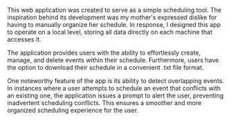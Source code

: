 This web application was created to serve as a simple scheduling tool. The inspiration behind its development was my mother's expressed dislike for having to manually organize her schedule. In response, I designed this app to operate on a local level, storing all data directly on each machine that accesses it.

The application provides users with the ability to effortlessly create, manage, and delete events within their schedule. Furthermore, users have the option to download their schedule in a convenient .txt file format.

One noteworthy feature of the app is its ability to detect overlapping events. In instances where a user attempts to schedule an event that conflicts with an existing one, the application issues a prompt to alert the user, preventing inadvertent scheduling conflicts. This ensures a smoother and more organized scheduling experience for the user.
